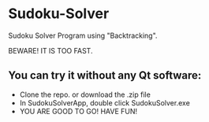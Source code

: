 # Sudoku-Solver
Sudoku Solver Program using "Backtracking".

BEWARE! IT IS TOO FAST.

## You can try it without any Qt software:
  - Clone the repo. or download the .zip file
  - In SudokuSolverApp, double click SudokuSolver.exe
  - YOU ARE GOOD TO GO! HAVE FUN!
